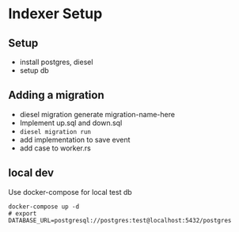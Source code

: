 # Indexer Setup

## Setup

- install postgres, diesel
- setup db

## Adding a migration

- diesel migration generate migration-name-here
- Implement up.sql and down.sql
- `diesel migration run`
- add implementation to save event
- add case to worker.rs

## local dev

Use docker-compose for local test db

```
docker-compose up -d
# export DATABASE_URL=postgresql://postgres:test@localhost:5432/postgres
```
